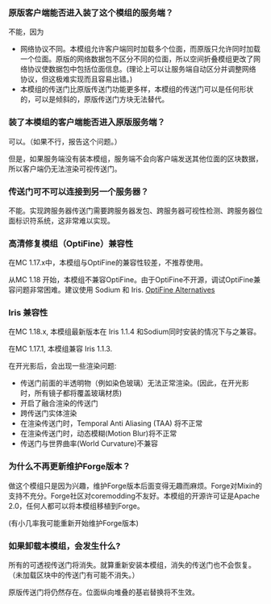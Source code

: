 ### 原版客户端能否进入装了这个模组的服务端？

不能，因为

* 网络协议不同。本模组允许客户端同时加载多个位面，而原版只允许同时加载一个位面。原版的网络数据包不区分不同的位面，所以空间折叠模组更改了网络协议使数据包中包括位面信息。(理论上可以让服务端自动区分并调整网络协议，但这极难实现而且容易出错。)
* 本模组的传送门比原版传送门功能更多样，本模组的传送门可以是任何形状的，可以是倾斜的，原版传送门方块无法替代。

### 装了本模组的客户端能否进入原版服务端？

可以。（如果不行，报告这个问题。）

但是，如果服务端没有装本模组，服务端不会向客户端发送其他位面的区块数据，所以客户端仍无法渲染可视传送门。

### 传送门可不可以连接到另一个服务器？

不能。实现跨服务器传送门需要跨服务器发包、跨服务器可视性检测、跨服务器位面标识符系统，这非常难以实现。

### 高清修复模组（OptiFine）兼容性

在MC 1.17.x中，本模组与OptiFine的兼容性较差，不推荐使用。

从MC 1.18 开始，本模组不兼容OptiFine。由于OptiFine不开源，调试OptiFine兼容问题非常困难。建议使用 Sodium 和 Iris. [OptiFine Alternatives](https://lambdaurora.dev/optifine_alternatives/)

### Iris 兼容性

在MC 1.18.x, 本模组最新版本在 Iris 1.1.4 和Sodium同时安装的情况下与之兼容。

在MC 1.17.1, 本模组兼容 Iris 1.1.3.

在开光影后，会出现一些渲染问题:

* 传送门前面的半透明物（例如染色玻璃）无法正常渲染。(因此，在开光影时，所有镜子都将覆盖玻璃材质)
* 开启了融合渲染的传送门
* 跨传送门实体渲染
* 在渲染传送门时，Temporal Anti Aliasing (TAA) 将不正常
* 在渲染传送门时，动态模糊(Motion Blur)将不正常
* 传送门与世界曲率(World Curvature)不兼容

### 为什么不再更新维护Forge版本？

做这个模组只是因为兴趣，维护Forge版本后面变得无趣而麻烦。Forge对Mixin的支持不充分。Forge社区对coremodding不友好。本模组的开源许可证是Apache 2.0，任何人都可以将本模组移植到Forge。

(有小几率我可能重新开始维护Forge版本)

### 如果卸载本模组，会发生什么?

所有的可透视传送门将消失。就算重新安装本模组，消失的传送门也不会恢复。（未加载区块中的传送门有可能不消失。）

原版传送门将仍然存在。位面纵向堆叠的基岩替换将不生效。

